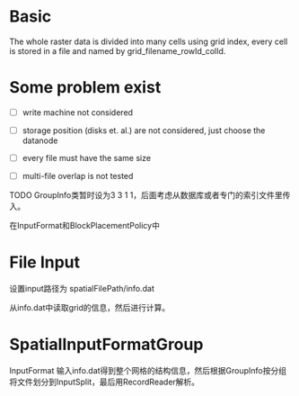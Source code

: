

# Basic

The whole raster data is divided into many cells using grid index, every cell is stored in a file and named by
grid_filename_rowId_colId.




# Some problem exist

- [ ] write machine not considered
- [ ] storage position (disks et. al.) are not considered, just choose the datanode


- [ ] every file must have the same size

- [ ] multi-file overlap is not tested


TODO GroupInfo类暂时设为3 3 1 1，后面考虑从数据库或者专门的索引文件里传入。

在InputFormat和BlockPlacementPolicy中




# File Input

设置input路径为 spatialFilePath/info.dat

从info.dat中读取grid的信息，然后进行计算。


# SpatialInputFormatGroup

InputFormat 输入info.dat得到整个网格的结构信息，然后根据GroupInfo按分组将文件划分到InputSplit，最后用RecordReader解析。


